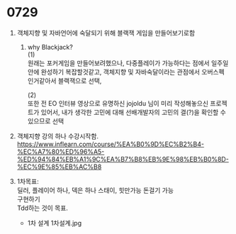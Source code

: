 # 0729
1. 객체지향 및 자바언어에 숙달되기 위해 블랙잭 게임을 만들어보기로함
    1)  why Blackjack?  
        (1)  
        원래는 포커게임을 만들어보려했으나, 다중플레이가 가능하다는 점에서 일주일안에 완성하기 복잡할것같고, 객체지향 및 자바숙달이라는 관점에서 오버스펙인거같아서 블랙잭으로 선택,  
          
        (2)  
        또한 전 EO 인터뷰 영상으로 유명하신 jojoldu 님이 미리 작성해놓으신 프로젝트가 있어서, 내가 생각한 고민에 대해 선배개발자의 고민의 결(?)을 확인할 수 있으므로 선택
        

2. 객체지향 강의 하나 수강시작함.
   https://www.inflearn.com/course/%EA%B0%9D%EC%B2%B4-%EC%A7%80%ED%96%A5-%ED%94%84%EB%A1%9C%EA%B7%B8%EB%9E%98%EB%B0%8D-%EC%9E%85%EB%AC%B8
   

3. 1차목표:  
딜러, 플레이어 하나,
   덱은 하나
   스태이, 힛만가능
   돈걸기 가능  
   구현하기  
    Tdd하는 것이 목표.
   

   * 1차 설계
     1차설계.jpg